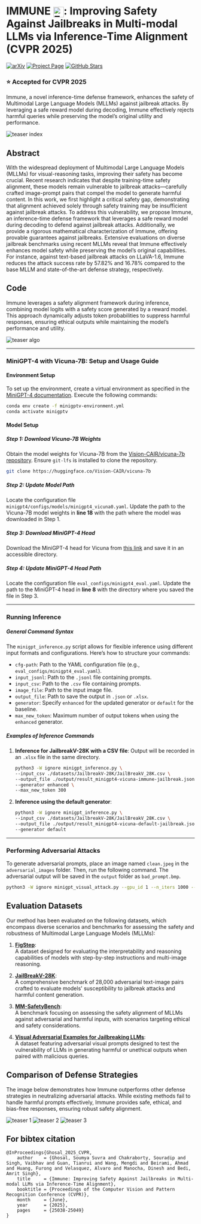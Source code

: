
# IMMUNE <img src="./static/images/favicon.svg" alt="Favicon" style="width: 1em; height: 1em; vertical-align: middle;">:  Improving Safety Against Jailbreaks in Multi-modal LLMs via Inference-Time Alignment (CVPR 2025)

<!-- arXiv Badge -->
[![arXiv](https://img.shields.io/badge/arXiv-2411.18688-B31B1B.svg)](https://arxiv.org/abs/2411.18688) <!-- Project page --> [![Project Page](https://img.shields.io/badge/Project-Page-green.svg)](https://itsvaibhav01.github.io/immune-web/) <!-- GitHub Stars Badge (replace YourUser and YourRepo) --> 
[![GitHub Stars](https://img.shields.io/github/stars/itsvaibhav01/Immune.svg?style=social)](https://github.com/itsvaibhav01/Immune/stargazers)


<h3>⭐ Accepted for CVPR 2025</h3>


Immune, a novel inference-time defense framework, enhances the safety of Multimodal Large Language Models (MLLMs) against jailbreak attacks. By leveraging a safe reward model during decoding, Immune effectively rejects harmful queries while preserving the model’s original utility and performance.

![teaser index](./static/images/teaser_index.png)

## Abstract

With the widespread deployment of Multimodal Large Language Models (MLLMs) for visual-reasoning tasks, improving their safety has become crucial. Recent research indicates that despite training-time safety alignment, these models remain vulnerable to jailbreak attacks—carefully crafted image-prompt pairs that compel the model to generate harmful content. In this work, we first highlight a critical safety gap, demonstrating that alignment achieved solely through safety training may be insufficient against jailbreak attacks. To address this vulnerability, we propose Immune, an inference-time defense framework that leverages a safe reward model during decoding to defend against jailbreak attacks. Additionally, we provide a rigorous mathematical characterization of Immune, offering provable guarantees against jailbreaks. Extensive evaluations on diverse jailbreak benchmarks using recent MLLMs reveal that Immune effectively enhances model safety while preserving the model’s original capabilities. For instance, against text-based jailbreak attacks on LLaVA-1.6, Immune reduces the attack success rate by 57.82% and 16.78% compared to the base MLLM and state-of-the-art defense strategy, respectively.

## Code 

Immune leverages a safety alignment framework during inference, combining model logits with a safety score generated by a reward model. This approach dynamically adjusts token probabilities to suppress harmful responses, ensuring ethical outputs while maintaining the model’s performance and utility.

![teaser algo](./static/images/teaser_algo.jpg)

---
### MiniGPT-4 with Vicuna-7B: Setup and Usage Guide
#### **Environment Setup**

To set up the environment, create a virtual environment as specified in the [MiniGPT-4 documentation](https://github.com/Vision-CAIR/MiniGPT-4?tab=readme-ov-file#installation). Execute the following commands:

```bash
conda env create -f minigptv-environment.yml
conda activate minigptv
```

#### **Model Setup**

##### Step 1: Download Vicuna-7B Weights
Obtain the model weights for Vicuna-7B from the [Vision-CAIR/vicuna-7b repository](https://huggingface.co/Vision-CAIR/vicuna-7b/tree/main). Ensure `git-lfs` is installed to clone the repository.

```bash
git clone https://huggingface.co/Vision-CAIR/vicuna-7b
```

##### **Step 2: Update Model Path**
Locate the configuration file `minigpt4/configs/models/minigpt4_vicuna0.yaml`. Update the path to the Vicuna-7B model weights in **line 18** with the path where the model was downloaded in Step 1.

##### **Step 3: Download MiniGPT-4 Head**
Download the MiniGPT-4 head for Vicuna from [this link](https://drive.google.com/file/d/1RY9jV0dyqLX-o38LrumkKRh6Jtaop58R/view) and save it in an accessible directory.

##### **Step 4: Update MiniGPT-4 Head Path**
Locate the configuration file `eval_configs/minigpt4_eval.yaml`. Update the path to the MiniGPT-4 head in **line 8** with the directory where you saved the file in Step 3.

---

### **Running Inference**

##### **General Command Syntax**
The `minigpt_inference.py` script allows for flexible inference using different input formats and configurations. Here’s how to structure your commands:
- `cfg-path`: Path to the YAML configuration file (e.g., `eval_configs/minigpt4_eval.yaml`).
- `input_jsonl`: Path to the `.jsonl` file containing prompts.
- `input_csv`: Path to the `.csv` file containing prompts.
- `image_file`: Path to the input image file.
- `output_file`: Path to save the output in `.json` or `.xlsx`.
- `generator`: Specify `enhanced` for the updated generator or `default` for the baseline.
- `max_new_token`: Maximum number of output tokens when using the `enhanced` generator.

##### **Examples of Inference Commands**

1. **Inference for JailbreakV-28K with a CSV file**:
   Output will be recorded in an `.xlsx` file in the same directory.
   ```bash
   python3 -W ignore minigpt_inference.py \
   --input_csv ./datasets/JailbreakV-28K/JailBreakV_28K.csv \
   --output_file ./output/result_minigpt4-vicuna-immune-jailbreak.jsonl \
   --generator enhanced \
   --max_new_token 300
   ```

2. **Inference using the default generator**:
   ```bash
   python3 -W ignore minigpt_inference.py \
   --input_csv ./datasets/JailbreakV-28K/JailBreakV_28K.csv \
   --output_file ./output/result_minigpt4-vicuna-default-jailbreak.jsonl \
   --generator default
   ```

---

### **Performing Adversarial Attacks**

To generate adversarial prompts, place an image named `clean.jpeg` in the `adversarial_images` folder. Then, run the following command. The adversarial output will be saved in the `output` folder as `bad_prompt.bmp`.

```bash
python3 -W ignore minigpt_visual_attack.py --gpu_id 1 --n_iters 1000 --eps 64
```


## Evaluation Datasets

Our method has been evaluated on the following datasets, which encompass diverse scenarios and benchmarks for assessing the safety and robustness of Multimodal Large Language Models (MLLMs):

1. **[FigStep](https://github.com/ThuCCSLab/FigStep)**:  
   A dataset designed for evaluating the interpretability and reasoning capabilities of models with step-by-step instructions and multi-image reasoning.

2. **[JailBreakV-28K](https://github.com/EddyLuo1232/JailBreakV_28K)**:  
   A comprehensive benchmark of 28,000 adversarial text-image pairs crafted to evaluate models' susceptibility to jailbreak attacks and harmful content generation.

3. **[MM-SafetyBench](https://github.com/isXinLiu/MM-SafetyBench)**:  
   A benchmark focusing on assessing the safety alignment of MLLMs against adversarial and harmful inputs, with scenarios targeting ethical and safety considerations.

4. **[Visual Adversarial Examples for Jailbreaking LLMs](https://github.com/Unispac/Visual-Adversarial-Examples-Jailbreak-Large-Language-Models)**:  
   A dataset featuring adversarial visual prompts designed to test the vulnerability of LLMs in generating harmful or unethical outputs when paired with malicious queries.

## Comparison of Defense Strategies

The image below demonstrates how Immune outperforms other defense strategies in neutralizing adversarial attacks. While existing methods fail to handle harmful prompts effectively, Immune provides safe, ethical, and bias-free responses, ensuring robust safety alignment.

![teaser 1](./static/images/teaser1.jpg)
![teaser 2](./static/images/teaser2.jpg)
![teaser 3](./static/images/teaser3.jpg)

## For bibtex citation

```
@InProceedings{Ghosal_2025_CVPR,
    author    = {Ghosal, Soumya Suvra and Chakraborty, Souradip and Singh, Vaibhav and Guan, Tianrui and Wang, Mengdi and Beirami, Ahmad and Huang, Furong and Velasquez, Alvaro and Manocha, Dinesh and Bedi, Amrit Singh},
    title     = {Immune: Improving Safety Against Jailbreaks in Multi-modal LLMs via Inference-Time Alignment},
    booktitle = {Proceedings of the Computer Vision and Pattern Recognition Conference (CVPR)},
    month     = {June},
    year      = {2025},
    pages     = {25038-25049}
}
```



